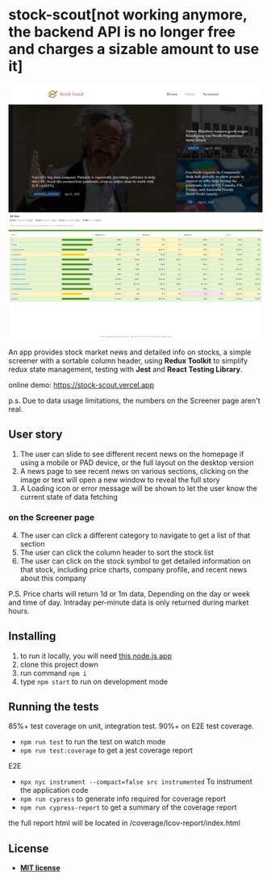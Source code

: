 # stock-scout[not working anymore, the backend API is no longer free and charges a sizable amount to use it]

![screen shot on news page](./readme_photo.png 'screen shot on news page')
![screen shot on E2E coverage report](./E2E_coverage.png 'screen shot on E2E coverage report')

An app provides stock market news and detailed info on stocks, a simple screener with a sortable column header, using **Redux Toolkit** to simplify redux state management, testing with **Jest** and **React Testing Library**.

online demo: https://stock-scout.vercel.app

p.s. Due to data usage limitations, the numbers on the Screener page aren't real.

## User story

1. The user can slide to see different recent news on the homepage if using a mobile or PAD device, or the full layout on the desktop version
2. A news page to see recent news on various sections, clicking on the image or text will open a new window to reveal the full story
3. A Loading icon or error message will be shown to let the user know the current state of data fetching

### on the Screener page

4. The user can click a different category to navigate to get a list of that section
5. The user can click the column header to sort the stock list
6. The user can click on the stock symbol to get detailed information on that stock, including price charts, company profile, and recent news about this company

P.S. Price charts will return 1d or 1m data, Depending on the day or week and time of day. Intraday per-minute data is only returned during market hours.

## Installing

1. to run it locally, you will need [this node.js app](https://github.com/thinkerelwin/stock-scout-backend)
2. clone this project down
3. run command `npm i`
4. type `npm start` to run on development mode

## Running the tests

85%+ test coverage on unit, integration test.
90%+ on E2E test coverage.

- `npm run test` to run the test on watch mode
- `npm run test:coverage` to get a jest coverage report

E2E

- `npx nyc instrument --compact=false src instrumented` To instrument the application code
- `npm run cypress` to generate info required for coverage report
- `npm run cypress-report` to get a summary of the coverage report

the full report html will be located in /coverage/Icov-report/index.html

## License

- **[MIT license](http://opensource.org/licenses/mit-license.php)**
